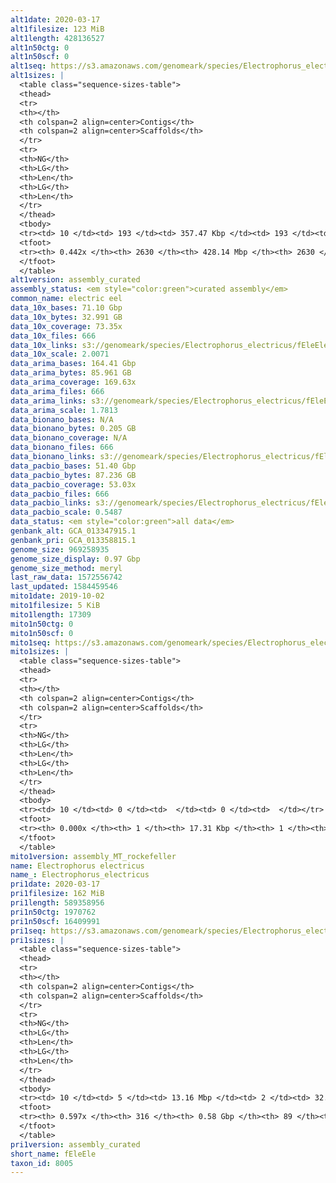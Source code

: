 ```yaml
---
alt1date: 2020-03-17
alt1filesize: 123 MiB
alt1length: 428136527
alt1n50ctg: 0
alt1n50scf: 0
alt1seq: https://s3.amazonaws.com/genomeark/species/Electrophorus_electricus/fEleEle1/assembly_curated/fEleEle1.alt.cur.20200317.fasta.gz
alt1sizes: |
  <table class="sequence-sizes-table">
  <thead>
  <tr>
  <th></th>
  <th colspan=2 align=center>Contigs</th>
  <th colspan=2 align=center>Scaffolds</th>
  </tr>
  <tr>
  <th>NG</th>
  <th>LG</th>
  <th>Len</th>
  <th>LG</th>
  <th>Len</th>
  </tr>
  </thead>
  <tbody>
  <tr><td> 10 </td><td> 193 </td><td> 357.47 Kbp </td><td> 193 </td><td> 357.47 Kbp </td></tr>  <tr><td> 20 </td><td> 531 </td><td> 236.60 Kbp </td><td> 531 </td><td> 236.60 Kbp </td></tr>  <tr><td> 30 </td><td> 1032 </td><td> 159.83 Kbp </td><td> 1032 </td><td> 159.83 Kbp </td></tr>  <tr><td> 40 </td><td> 1865 </td><td> 83.12 Kbp </td><td> 1865 </td><td> 83.12 Kbp </td></tr>  <tr style="background-color:#cccccc;"><td> 50 </td><td> 0 </td><td>  </td><td> 0 </td><td>  </td></tr>  <tr><td> 60 </td><td> 0 </td><td>  </td><td> 0 </td><td>  </td></tr>  <tr><td> 70 </td><td> 0 </td><td>  </td><td> 0 </td><td>  </td></tr>  <tr><td> 80 </td><td> 0 </td><td>  </td><td> 0 </td><td>  </td></tr>  <tr><td> 90 </td><td> 0 </td><td>  </td><td> 0 </td><td>  </td></tr>  <tr><td> 100 </td><td> 0 </td><td>  </td><td> 0 </td><td>  </td></tr>  </tbody>
  <tfoot>
  <tr><th> 0.442x </th><th> 2630 </th><th> 428.14 Mbp </th><th> 2630 </th><th> 428.14 Mbp </th></tr>
  </tfoot>
  </table>
alt1version: assembly_curated
assembly_status: <em style="color:green">curated assembly</em>
common_name: electric eel
data_10x_bases: 71.10 Gbp
data_10x_bytes: 32.991 GB
data_10x_coverage: 73.35x
data_10x_files: 666
data_10x_links: s3://genomeark/species/Electrophorus_electricus/fEleEle1/genomic_data/10x/<br>
data_10x_scale: 2.0071
data_arima_bases: 164.41 Gbp
data_arima_bytes: 85.961 GB
data_arima_coverage: 169.63x
data_arima_files: 666
data_arima_links: s3://genomeark/species/Electrophorus_electricus/fEleEle1/genomic_data/arima/<br>
data_arima_scale: 1.7813
data_bionano_bases: N/A
data_bionano_bytes: 0.205 GB
data_bionano_coverage: N/A
data_bionano_files: 666
data_bionano_links: s3://genomeark/species/Electrophorus_electricus/fEleEle1/genomic_data/bionano/<br>
data_pacbio_bases: 51.40 Gbp
data_pacbio_bytes: 87.236 GB
data_pacbio_coverage: 53.03x
data_pacbio_files: 666
data_pacbio_links: s3://genomeark/species/Electrophorus_electricus/fEleEle1/genomic_data/pacbio/<br>
data_pacbio_scale: 0.5487
data_status: <em style="color:green">all data</em>
genbank_alt: GCA_013347915.1
genbank_pri: GCA_013358815.1
genome_size: 969258935
genome_size_display: 0.97 Gbp
genome_size_method: meryl
last_raw_data: 1572556742
last_updated: 1584459546
mito1date: 2019-10-02
mito1filesize: 5 KiB
mito1length: 17309
mito1n50ctg: 0
mito1n50scf: 0
mito1seq: https://s3.amazonaws.com/genomeark/species/Electrophorus_electricus/fEleEle1/assembly_MT_rockefeller/fEleEle1.MT.20191002.fasta.gz
mito1sizes: |
  <table class="sequence-sizes-table">
  <thead>
  <tr>
  <th></th>
  <th colspan=2 align=center>Contigs</th>
  <th colspan=2 align=center>Scaffolds</th>
  </tr>
  <tr>
  <th>NG</th>
  <th>LG</th>
  <th>Len</th>
  <th>LG</th>
  <th>Len</th>
  </tr>
  </thead>
  <tbody>
  <tr><td> 10 </td><td> 0 </td><td>  </td><td> 0 </td><td>  </td></tr>  <tr><td> 20 </td><td> 0 </td><td>  </td><td> 0 </td><td>  </td></tr>  <tr><td> 30 </td><td> 0 </td><td>  </td><td> 0 </td><td>  </td></tr>  <tr><td> 40 </td><td> 0 </td><td>  </td><td> 0 </td><td>  </td></tr>  <tr style="background-color:#cccccc;"><td> 50 </td><td> 0 </td><td style="background-color:#ff8888;">  </td><td> 0 </td><td style="background-color:#ff8888;">  </td></tr>  <tr><td> 60 </td><td> 0 </td><td>  </td><td> 0 </td><td>  </td></tr>  <tr><td> 70 </td><td> 0 </td><td>  </td><td> 0 </td><td>  </td></tr>  <tr><td> 80 </td><td> 0 </td><td>  </td><td> 0 </td><td>  </td></tr>  <tr><td> 90 </td><td> 0 </td><td>  </td><td> 0 </td><td>  </td></tr>  <tr><td> 100 </td><td> 0 </td><td>  </td><td> 0 </td><td>  </td></tr>  </tbody>
  <tfoot>
  <tr><th> 0.000x </th><th> 1 </th><th> 17.31 Kbp </th><th> 1 </th><th> 17.31 Kbp </th></tr>
  </tfoot>
  </table>
mito1version: assembly_MT_rockefeller
name: Electrophorus electricus
name_: Electrophorus_electricus
pri1date: 2020-03-17
pri1filesize: 162 MiB
pri1length: 589358956
pri1n50ctg: 1970762
pri1n50scf: 16409991
pri1seq: https://s3.amazonaws.com/genomeark/species/Electrophorus_electricus/fEleEle1/assembly_curated/fEleEle1.pri.cur.20200317.fasta.gz
pri1sizes: |
  <table class="sequence-sizes-table">
  <thead>
  <tr>
  <th></th>
  <th colspan=2 align=center>Contigs</th>
  <th colspan=2 align=center>Scaffolds</th>
  </tr>
  <tr>
  <th>NG</th>
  <th>LG</th>
  <th>Len</th>
  <th>LG</th>
  <th>Len</th>
  </tr>
  </thead>
  <tbody>
  <tr><td> 10 </td><td> 5 </td><td> 13.16 Mbp </td><td> 2 </td><td> 32.54 Mbp </td></tr>  <tr><td> 20 </td><td> 13 </td><td> 10.30 Mbp </td><td> 5 </td><td> 30.14 Mbp </td></tr>  <tr><td> 30 </td><td> 25 </td><td> 6.96 Mbp </td><td> 9 </td><td> 25.66 Mbp </td></tr>  <tr><td> 40 </td><td> 42 </td><td> 4.50 Mbp </td><td> 13 </td><td> 22.70 Mbp </td></tr>  <tr style="background-color:#cccccc;"><td> 50 </td><td> 76 </td><td style="background-color:#88ff88;"> 1.97 Mbp </td><td> 18 </td><td style="background-color:#88ff88;"> 16.41 Mbp </td></tr>  <tr><td> 60 </td><td> 0 </td><td>  </td><td> 25 </td><td> 10.95 Mbp </td></tr>  <tr><td> 70 </td><td> 0 </td><td>  </td><td> 0 </td><td>  </td></tr>  <tr><td> 80 </td><td> 0 </td><td>  </td><td> 0 </td><td>  </td></tr>  <tr><td> 90 </td><td> 0 </td><td>  </td><td> 0 </td><td>  </td></tr>  <tr><td> 100 </td><td> 0 </td><td>  </td><td> 0 </td><td>  </td></tr>  </tbody>
  <tfoot>
  <tr><th> 0.597x </th><th> 316 </th><th> 0.58 Gbp </th><th> 89 </th><th> 0.59 Gbp </th></tr>
  </tfoot>
  </table>
pri1version: assembly_curated
short_name: fEleEle
taxon_id: 8005
---
```

